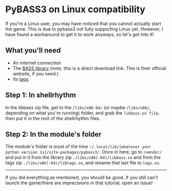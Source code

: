 # PyBASS3 on Linux compatibility

If you're a Linux user, you may have noticed that you cannot actually start the game. This is due to pybass3 not fully supporting Linux yet. 
However, I have found a workaround to get it to work anyways, so let's get into it!

## What you'll need

- An internet connection
- The [BASS library](https://www.un4seen.com/download.php?bass24-linux) (note, this is a direct download link. This is their official website, if you need.)
- Its [tags](https://www.un4seen.com/download.php?z/3/tags18-linux)

## Step 1: In shellrhythm

In the libbass zip file, get to the `/libs/x86-64/` (or maybe `/libs/x86/`, depending on what you're running) folder, and grab the `libbass.so file`, then put it in the root of the shellrhythm files.

## Step 2: In the module's folder

The module's folder is most of the time `~/.local/lib/[whatever your python version is]/site-packages/pybass3/`.
Once in here, go to `/vendor/` and put in it from the library zip `./libs/x86(-64)/libbass.so` and from the tags zip `./libs/x86(-64)/libtags.so`, and rename that last file to `tags.so`.

--------

If you did everything as mentioned, you should be good. If you still can't launch the game/there are imprecisions in that tutorial, open an issue!